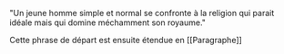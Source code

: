 "Un jeune homme simple et normal se confronte à la religion qui parait idéale mais qui domine méchamment son royaume."

Cette phrase de départ est ensuite étendue en [[Paragraphe]]
